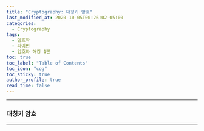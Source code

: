```yaml
---
title: "Cryptography: 대칭키 암호"
last_modified_at: 2020-10-05T00:26:02-05:00
categories:
  - Cryptography
tags:
  - 암호학
  - 파이썬
  - 암호와 해킹 1판
toc: true 
toc_label: "Table of Contents"
toc_icon: "cog"
toc_sticky: true 
author_profile: true 
read_time: false 
---
```


---
### 대칭키 암호
---

<figure class="align-center">
  <img src="{{ site.url }}{{ site.baseurl }}/assets/images/내부보안/Crypto3.JPG" alt="">
  <figcaption></figcaption>
</figure>

<figure class="align-center">
  <img src="{{ site.url }}{{ site.baseurl }}/assets/images/내부보안/Crypto4.JPG" alt="">
  <figcaption></figcaption>
</figure>


